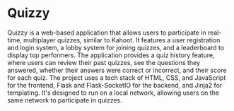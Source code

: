 # Quizzy
Quizzy is a web-based application that allows users to participate in real-time, multiplayer quizzes, similar to Kahoot. It features a user registration and login system, a lobby system for joining quizzes, and a leaderboard to display top performers.
The application provides a quiz history feature, where users can review their past quizzes, see the questions they answered, whether their answers were correct or incorrect, and their score for each quiz.
The project uses a tech stack of HTML, CSS, and JavaScript for the frontend, Flask and Flask-SocketIO for the backend, and Jinja2 for templating. It's designed to run on a local network, allowing users on the same network to participate in quizzes.
